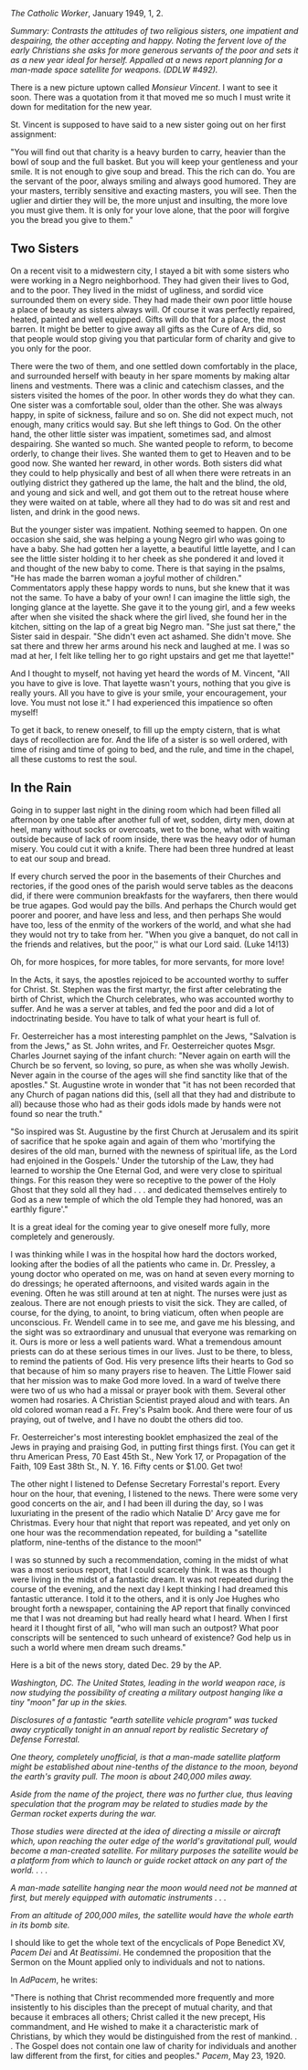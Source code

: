 
*The Catholic Worker*, January 1949, 1, 2.

*Summary: Contrasts the attitudes of two religious sisters, one
impatient and despairing, the other accepting and happy. Noting the
fervent love of the early Christians she asks for more generous servants
of the poor and sets it as a new year ideal for herself. Appalled at a
news report planning for a man-made space satellite for weapons. (DDLW
\#492).*

There is a new picture uptown called *Monsieur Vincent*. I want to see
it soon. There was a quotation from it that moved me so much I must
write it down for meditation for the new year.

St. Vincent is supposed to have said to a new sister going out on her
first assignment:

"You will find out that charity is a heavy burden to carry, heavier than
the bowl of soup and the full basket. But you will keep your gentleness
and your smile. It is not enough to give soup and bread. This the rich
can do. You are the servant of the poor, always smiling and always good
humored. They are your masters, terribly sensitive and exacting masters,
you will see. Then the uglier and dirtier they will be, the more unjust
and insulting, the more love you must give them. It is only for your
love alone, that the poor will forgive you the bread you give to them."

Two Sisters
---

On a recent visit to a midwestern city, I stayed a bit with some sisters
who were working in a Negro neighborhood. They had given their lives to
God, and to the poor. They lived in the midst of ugliness, and sordid
vice surrounded them on every side. They had made their own poor little
house a place of beauty as sisters always will. Of course it was
perfectly repaired, heated, painted and well equipped. Gifts will do
that for a place, the most barren. It might be better to give away all
gifts as the Cure of Ars did, so that people would stop giving you that
particular form of charity and give to you only for the poor.

There were the two of them, and one settled down comfortably in the
place, and surrounded herself with beauty in her spare moments by making
altar linens and vestments. There was a clinic and catechism classes,
and the sisters visited the homes of the poor. In other words they do
what they can. One sister was a comfortable soul, older than the other.
She was always happy, in spite of sickness, failure and so on. She did
not expect much, not enough, many critics would say. But she left things
to God. On the other hand, the other little sister was impatient,
sometimes sad, and almost despairing. She wanted so much. She wanted
people to reform, to become orderly, to change their lives. She wanted
them to get to Heaven and to be good now. She wanted her reward, in
other words. Both sisters did what they could to help physically and
best of all when there were retreats in an outlying district they
gathered up the lame, the halt and the blind, the old, and young and
sick and well, and got them out to the retreat house where they were
waited on at table, where all they had to do was sit and rest and
listen, and drink in the good news.

But the younger sister was impatient. Nothing seemed to happen. On one
occasion she said, she was helping a young Negro girl who was going to
have a baby. She had gotten her a layette, a beautiful little layette,
and I can see the little sister holding it to her cheek as she pondered
it and loved it and thought of the new baby to come. There is that
saying in the psalms, "He has made the barren woman a joyful mother of
children." Commentators apply these happy words to nuns, but she knew
that it was not the same. To have a baby of your own! I can imagine the
little sigh, the longing glance at the layette. She gave it to the young
girl, and a few weeks after when she visited the shack where the girl
lived, she found her in the kitchen, sitting on the lap of a great big
Negro man. "She just sat there," the Sister said in despair. "She didn't
even act ashamed. She didn't move. She sat there and threw her arms
around his neck and laughed at me. I was so mad at her, I felt like
telling her to go right upstairs and get me that layette!"

And I thought to myself, not having yet heard the words of M. Vincent,
"All you have to give is love. That layette wasn't yours, nothing that
you give is really yours. All you have to give is your smile, your
encouragement, your love. You must not lose it." I had experienced this
impatience so often myself!

To get it back, to renew oneself, to fill up the empty cistern, that is
what days of recollection are for. And the life of a sister is so well
ordered, with time of rising and time of going to bed, and the rule, and
time in the chapel, all these customs to rest the soul.

In the Rain
---

Going in to supper last night in the dining room which had been filled
all afternoon by one table after another full of wet, sodden, dirty men,
down at heel, many without socks or overcoats, wet to the bone, what
with waiting outside because of lack of room inside, there was the heavy
odor of human misery. You could cut it with a knife. There had been
three hundred at least to eat our soup and bread.

If every church served the poor in the basements of their Churches and
rectories, if the good ones of the parish would serve tables as the
deacons did, if there were communion breakfasts for the wayfarers, then
there would be true agapes. God would pay the bills. And perhaps the
Church would get poorer and poorer, and have less and less, and then
perhaps She would have too, less of the enmity of the workers of the
world, and what she had they would not try to take from her. "When you
give a banquet, do not call in the friends and relatives, but the
poor,'' is what our Lord said. (Luke 14!13)

Oh, for more hospices, for more tables, for more servants, for more
love!

In the Acts, it says, the apostles rejoiced to be accounted worthy to
suffer for Christ. St. Stephen was the first martyr, the first after
celebrating the birth of Christ, which the Church celebrates, who was
accounted worthy to suffer. And he was a server at tables, and fed the
poor and did a lot of indoctrinating beside. You have to talk of what
your heart is full of.

Fr. Oesterreicher has a most interesting pamphlet on the Jews,
"Salvation is from the Jews," as St. John writes, and Fr. Oesterreicher
quotes Msgr. Charles Journet saying of the infant church: "Never again
on earth will the Church be so fervent, so loving, so pure, as when she
was wholly Jewish. Never again in the course of the ages will she find
sanctity like that of the apostles." St. Augustine wrote in wonder that
"it has not been recorded that any Church of pagan nations did this,
(sell all that they had and distribute to all) because those who had as
their gods idols made by hands were not found so near the truth."

"So inspired was St. Augustine by the first Church at Jerusalem and its
spirit of sacrifice that he spoke again and again of them who
'mortifying the desires of the old man, burned with the newness of
spiritual life, as the Lord had enjoined in the Gospels.' Under the
tutorship of the Law, they had learned to worship the One Eternal God,
and were very close to spiritual things. For this reason they were so
receptive to the power of the Holy Ghost that they sold all they had . .
. and dedicated themselves entirely to God as a new temple of which the
old Temple they had honored, was an earthly figure'."

It is a great ideal for the coming year to give oneself more fully, more
completely and generously.

I was thinking while I was in the hospital how hard the doctors worked,
looking after the bodies of all the patients who came in. Dr. Pressley,
a young doctor who operated on me, was on hand at seven every morning to
do dressings; he operated afternoons, and visited wards again in the
evening. Often he was still around at ten at night. The nurses were just
as zealous. There are not enough priests to visit the sick. They are
called, of course, for the dying, to anoint, to bring viaticum, often
when people are unconscious. Fr. Wendell came in to see me, and gave me
his blessing, and the sight was so extraordinary and unusual that
everyone was remarking on it. Ours is more or less a well patients ward.
What a tremendous amount priests can do at these serious times in our
lives. Just to be there, to bless, to remind the patients of God. His
very presence lifts their hearts to God so that because of him so many
prayers rise to heaven. The Little Flower said that her mission was to
make God more loved. In a ward of twelve there were two of us who had a
missal or prayer book with them. Several other women had rosaries. A
Christian Scientist prayed aloud and with tears. An old colored woman
read a Fr. Frey's Psalm book. And there were four of us praying, out of
twelve, and I have no doubt the others did too.

Fr. Oesterreicher's most interesting booklet emphasized the zeal of the
Jews in praying and praising God, in putting first things first. (You
can get it thru American Press, 70 East 45th St., New York 17, or
Propagation of the Faith, 109 East 38th St., N. Y. 16. Fifty cents or
\$1.00. Get two!

The other night I listened to Defense Secretary Forrestal's report.
Every hour on the hour, that evening, I listened to the news. There were
some very good concerts on the air, and I had been ill during the day,
so I was luxuriating in the present of the radio which Natalie D' Arcy
gave me for Christmas. Every hour that night that report was repeated,
and yet only on one hour was the recommendation repeated, for building a
"satellite platform, nine-tenths of the distance to the moon!"

I was so stunned by such a recommendation, coming in the midst of what
was a most serious report, that I could scarcely think. It was as though
I were living in the midst of a fantastic dream. It was not repeated
during the course of the evening, and the next day I kept thinking I had
dreamed this fantastic utterance. I told it to the others, and it is
only Joe Hughes who brought forth a newspaper, containing the AP report
that finally convinced me that I was not dreaming but had really heard
what I heard. When I first heard it I thought first of all, "who will
man such an outpost? What poor conscripts will be sentenced to such
unheard of existence? God help us in such a world where men dream such
dreams."

Here is a bit of the news story, dated Dec. 29 by the AP.

*Washington, DC. The United States, leading in the world weapon race, is
now studying the possibility of creating a military outpost hanging like
a tiny "moon" far up in the skies.*

*Disclosures of a fantastic "earth satellite vehicle program" was tucked
away cryptically tonight in an annual report by realistic Secretary of
Defense Forrestal.*

*One theory, completely unofficial, is that a man-made satellite platform
might be established about nine-tenths of the distance to the moon,
beyond the earth's gravity pull. The moon is about 240,000 miles away.*

*Aside from the name of the project, there was no further clue, thus
leaving speculation that the program may be related to studies made by
the German rocket experts during the war.*

*Those studies were directed at the idea of directing a missile or
aircraft which, upon reaching the outer edge of the world's
gravitational pull, would become a man-created satellite. For military
purposes the satellite would be a platform from which to launch or guide
rocket attack on any part of the world. . . .*

*A man-made satellite hanging near the moon would need not be manned at
first, but merely equipped with automatic instruments . . .*

*From an altitude of 200,000 miles, the satellite would have the whole
earth in its bomb site.*

I should like to get the whole text of the encyclicals of Pope Benedict
XV, *Pacem Dei* and *At Beatissimi*. He condemned the proposition that
the Sermon on the Mount applied only to individuals and not to nations.

In *AdPacem*, he writes:

"There is nothing that Christ recommended more frequently and more
insistently to his disciples than the precept of mutual charity, and
that because it embraces all others; Christ called it the new precept,
His commandment, and He wished to make it a characteristic mark of
Christians, by which they would be distinguished from the rest of
mankind. . . The Gospel does not contain one law of charity for
individuals and another law different from the first, for cities and
peoples." *Pacem*, May 23, 1920.
